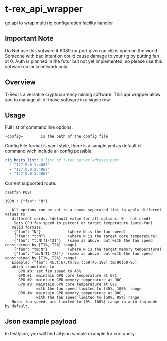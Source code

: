 # t-rex_api_wrapper
go api to wrap multi rig configuration facility handler

## Important Note
Do Not use this sofware if 8080 (or port given on cli) is open on the world. Someone with bad intention could cause damage to your rig by putting fan at 0.
Auth is planned in the futur but not yet implemented, so please use this sofware on locla network only.

## Overview

T-Rex is a versatile cryptocurrency mining software. This api wrapper allow you to manage all of those software in a signle row

## Usage

Full list of command line options:

````
-config=        is the path of the config file
````

Config File format is yaml style, there is a sample.yml as default cli command wich include all config possible:

````yaml
rig_hosts_list: # list of t-rex server adresse:port
  - "127.0.0.1:4067"
  - "127.0.0.2:4067"
  - "127.0.0.3:4067"
````

Current supported route:

    /setfan POST

    JSON : {"fan": "N"} 

       All options can be set to a comma separated list to apply different values to
       different cards. (default value for all options: 0 - not used)
        Sets GPU fan speed in percent or target temperature (auto-fan).
       Valid formats:
        {"fan": "N"}            (where N is the fan speed)
        {"fan": "t:N"}          (where N is the target core temperature)
        {"fan": "t:N[T1-T2]"}   (same as above, but with the fan speed constrained by [T1%, T2%] range)
        {"fan": "tm:N"}         (where N is the target memory temperature)
        {"fan": "tm:N[T1-T2]"}  (same as above, but with the fan speed constrained by [T1%, T2%] range)
       Example: {"fan": 45,t:67,tm:95,t:69[45-100],tm:90[50-95]
       which translates to
          GPU #0: set fan speed to 45%
          GPU #1: maintain GPU core temperature at 67C
          GPU #2: maintain GPU memory temperature at 90C
          GPU #3: maintain GPU core temperature at 69C
                  with the fan speed limited to [45%, 100%] range
          GPU #4: maintain GPU memory temperature at 90C
                  with the fan speed limited to [50%, 95%] range
       Note: fan speeds are limited to [0%, 100%] range in auto-fan mode by default.

## Json example payload

In test/json, you will find all json sample example for curl query.